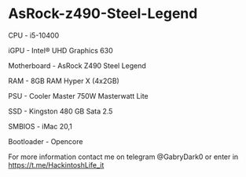 # AsRock-z490-Steel-Legend

CPU - i5-10400

iGPU - Intel® UHD Graphics 630

Motherboard - AsRock Z490 Steel Legend

RAM - 8GB RAM Hyper X (4x2GB) 

PSU - Cooler Master 750W Masterwatt Lite

SSD - Kingston 480 GB Sata 2.5

SMBIOS - iMac 20,1 

Bootloader - Opencore

For more information contact me on telegram @GabryDark0 or enter in https://t.me/HackintoshLife_it
